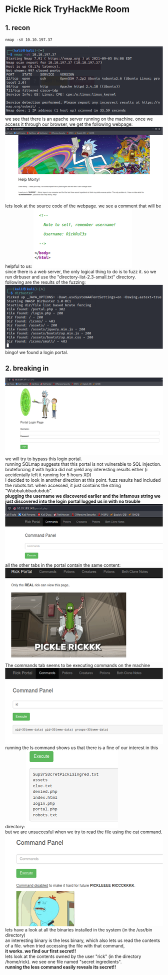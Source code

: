 # Pickle Rick TryHackMe Room
## 1. recon
```
nmap -sV 10.10.197.37
```
![img for recon](recon.png)<br>
we see that there is an apache server running on the machine. once we access it through our browser, we get the following webpage:
![img for webpage](webpage.png)<br>
lets look at the source code of the webpage. we see a comment that will be helpful to us:
![img for username](username.png)<br>
since there is a web server, the only logical thing to do is to fuzz it. so we run dirbuser and use the "directory-list-2.3-small.txt" directory. <br>
following are the results of the fuzzing:
![img for fuzz](fuzz.png)
bingo! we found a login portal.
## 2. breaking in
![img for login](login.png) <br>
we will try to bypass this login portal. <br>
running SQLmap suggests that this portal is not vulnerable to SQL injection. <br>
bruteforcing it with hydra did not yield any interesting results either (i accidentally left it running for 5 hours XD) <br>
I decided to look in another direction at this point. fuzz results had included the robots.txt. when accessed, it just contains the string "Wubbalubbadubdub". <br>
<b>plugging the username we discovered earlier and the infamous string we just discovered into the login portal logged us in with no trouble </b>
![img for portal](portal.png) <br>
all the other tabs in the portal contain the same content:<br>
![img for tabs](tabs.png)
The commands tab seems to be executing commands on the machine<br>
![img for ID](id.png)
running the ls command shows us that there is a fine of our interest in this directory:
![img for secret1](secret1.png)<br>
but we are unsuccesful when we try to read the file using the cat command. <br>
![img fail](fail.png)<br>
lets have a look at all the binaries installed in the system (in the /usr/bin directory)<br>
an interesting binary is the less binary, which also lets us read the contents of a file. when tried accessing the file with that command,
<br><b>it works. we find our first secret!!</b><br>
lets look at the contents owned by the user "rick" (in the directory /home/rick). we see one file named "secret ingredients".
<br><b>running the less command easily reveals its secret!!</b>
